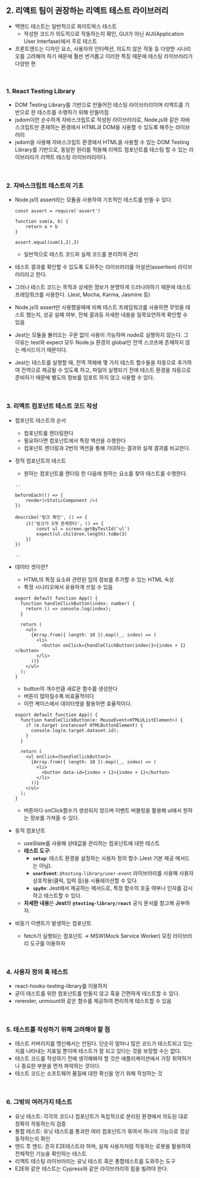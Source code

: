 ## 2. 리액트 팀이 권장하는 리액트 테스트 라이브러리

- 백엔드 테스트는 일반적으로 화이트박스 테스트
    - 작성한 코드가 의도적으로 작동하는지 확인, GUI가 아닌 AUI(Application User Interfase)에서 주로 테스트
- 프론트엔드는 디자인 요소, 사용자의 인터렉션, 의도치 않은 작동 등 다양한 시나리오를 고려해야 하기 때문에 훨씬 번거롭고 이러한 특징 때문에 테스팅 라이브러리가 다양한 편

<br/>

### 1. React Testing Library

- DOM Testing Library를 기반으로 만들어진 테스팅 라이브러리이며 리액트를 기반으로 한 테스트를 수행하기 위해 만들어짐
- jsdom이란 순수하게 자바스크립트로 작성된 라이브러리로, Node.js와 같은 자바스크립트만 존재하는 환경에서 HTML과 DOM을 사용할 수 있도록 해주는 라이브러리
- jsdom을 사용해 자바스크립트 환경에서 HTML을 사용할 수 있는 DOM Testing Library를 기반으로, 동일한 원리를 적용해 리액트 컴포넌트를 테스팅 할 수 있는 라이브러리가 리액트 테스팅 라이브러리이다.

<br/>


### 2. 자바스크립트 테스트의 기초

- Node.js의 assert라는 모듈을 사용하여 기초적인 테스트를 만들 수 있다.
    
    ```tsx
    const assert = require('assert')
    
    function sum(a, b) {
    	return a + b
    }
    
    assert.equal(sum(1,2),3)
    ```
    
    - 일반적으로 테스트 코드와 실제 코드를 분리하여 관리
- 테스트 결과를 확인할 수 있도록 도와주는 라이브러리를 어설션(assertion) 라이브러리라고 한다.
- 그러나 테스트 코드는 목적과 상세한 정보가 분명하게 드러나야하기 때문에 테스트 프레임워크를 사용한다. (Jest, Mocha, Karma, Jasmine 등)
- Node.js의 assert만 사용했을때에 비해 테스트 프레임워크를 사용하면 무엇을 테스트 했는지, 성공 실패 여부, 전체 결과등 자세한 내용을 일목요연하게 확인할 수 있음
- Jest는 모듈을 불러오는 구문 없이 사용이 가능하며 node로 실행하지 않는다. 그 이유는 test와 expect 모두 Node.js 환경의 global인 전역 스코프에 존재하지 않는 메서드이기 때문이다.
- Jest는 테스트를 실행할 때, 전역 객체에 몇 가지 테스트 함수들을 자동으로 추가하여 전역으로 제공될 수 있도록 하고, 파일이 실행되기 전에 테스트 환경을 자동으로 준비하기 때문에 별도의 정보를 임포트 하지 않고 사용할 수 있다.

<br/>
  

### 3. 리액트 컴포넌트 테스트 코드 작성

- 컴포넌트 테스트의 순서
    - 컴포넌트를 렌더링한다
    - 필요하다면 컴포넌트에서 특정 액션을 수행한다
    - 컴포넌트 렌더링과 2번의 액션을 통해 기대하는 결과와 실제 결과를 비교한다.
- 정적 컴포넌트의 테스트
    - 원하는 컴포넌트를 렌더링 한 다음에 원하는 요소를 찾아 테스트를 수행한다.
    
    ```tsx
    ..
    
    beforeEach(() => {
    	render(<StaticComponent />)
    })
    
    describe('링크 확인', () => {
    	it('링크가 3개 존재한다', () => {
    		const ul = screen.getByTestId('ul')
    		expect(ul.children.length).toBe(3)
    	})
    })
    
    ..
    ```
    

- 데이터 셋이란?
    - HTML의 특정 요소와 관련된 임의 정보를 추가할 수 있는 HTML 속성
    - 특정 시나리오에서 유용하게 쓰일 수 있음
    
    ```tsx
    export default function App() {
      function handleClickButton(index: number) {
        return () => console.log(index);
      }
    
      return (
        <ul>
          {Array.from({ length: 10 }).map((_, index) => (
            <li>
              <button onClick={handleClickButton(index)}>{index + 1}</button>
            </li>
          ))}
        </ul>
      );
    }
    ```
    
    - button의 개수만큼 새로운 함수를 생성한다
    - 버튼이 많아질수록 비효율적이다
    - 이런 케이스에서 데이터셋을 활용하면 효율적이다.
    
    ```tsx
    export default function App() {
      function handleClickButton(e: MouseEvent<HTMLUListElement>) {
        if (e.target instanceof HTMLButtonElement) {
          console.log(e.target.dataset.id);
        }
      }
    
      return (
        <ul onClick={handleClickButton}>
          {Array.from({ length: 10 }).map((_, index) => (
            <li>
              <button data-id={index + 1}>{index + 1}</button>
            </li>
          ))}
        </ul>
      );
    }
    ```
    
    - 버튼마다 onClick함수가 생성되지 않으며 이벤트 버블링을 활용해 ul에서 원하는 정보를 가져올 수 있다.
    
- 동적 컴포넌트
    - useState를 사용해 상태값을 관리하는 컴포넌트에 대한 테스트
    - **테스트 도구**:
        - **`setup`**: 테스트 환경을 설정하는 사용자 정의 함수 (Jest 기본 제공 메서드는 아님).
        - **`userEvent`**: `@testing-library/user-event` 라이브러리를 사용해 사용자 상호작용(클릭, 입력 등)을 시뮬레이션할 수 있다.
        - **`spyOn`**: Jest에서 제공하는 메서드로, 특정 함수의 호출 여부나 인자를 감시하고 테스트할 수 있다.
    - **자세한 내용**은 **Jest**와 **`@testing-library/react`** 공식 문서를 참고해 공부하자.

- 비동기 이벤트가 발생하는 컴포넌트
    - fetch가 실행되는 컴포넌트 → MSW(Mock Service Worker) 모킹 라이브러리 도구를 이용하자

<br/>


### 4. 사용자 정의 훅 테스트

- react-hooks-testing-library를 이용하자
- 굳이 테스트를 위한 컴포넌트를 만들지 않고 훅을 간편하게 테스트할 수 있다.
- rerender, unmount와 같은 함수를 제공하여 편리하게 테스트할 수 있음

<br/>


### 5. 테스트를 작성하기 위해 고려해야 할 점

- 테스트 커버리지를 맹신해서는 안된다. 단순히 얼마나 많은 코드가 테스트되고 있는지를 나타내는 지표일 뿐이며 테스트가 잘 되고 있다는 것을 보장할 수는 없다.
- 테스트 코드를 작성하기 전에 생각해봐야 할 것은 애플리케이션에서 가장 취약하거나 중요한 부분을 먼저 파악하는 것이다.
- 테스트 코드는 소프트웨어 품질에 대한 확신을 얻기 위해 작성하는 것

<br/>
  

### 6. 그밖의 여러가지 테스트

- 유닛 테스트: 각각의 코드나 컴포넌트가 독립적으로 분리된 환경에서 의도된 대로 정확히 작동하는지 검증
- 통합 테스트: 유닛 테스트를 통과한 여러 컴포넌트가 묶여서 하나의 기능으로 정상 동작하는지 확인
- 엔드 투 엔드: 흔히 E2E테스트라 하며, 실제 사용자처럼 작동하는 로봇을 활용하여 전체적인 기능을 확인하는 테스트
- 리액트 테스팅 라이브러리는 유닛 테스트 혹은 통합테스트를 도와주는 도구
- E2E와 같은 테스트는 Cypress와 같은 라이브러리의 힘을 빌려야 한다.

